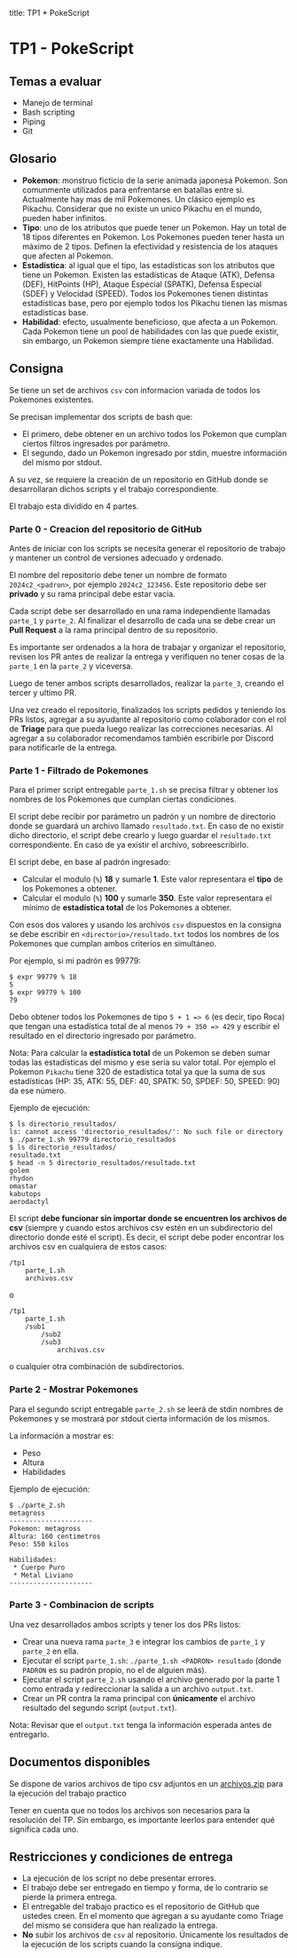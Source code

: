 title: TP1 * PokeScript

# TP1 - PokeScript

## Temas a evaluar

- Manejo de terminal
- Bash scripting
- Piping
- Git

## Glosario

- **Pokemon**: monstruo ficticio de la serie animada japonesa Pokemon. Son comunmente utilizados para enfrentarse en batallas entre si. Actualmente hay mas de mil Pokemones. Un clásico ejemplo es Pikachu. Considerar que no existe un unico Pikachu en el mundo, pueden haber infinitos.
- **Tipo**: uno de los atributos que puede tener un Pokemon. Hay un total de 18 tipos diferentes en Pokemon. Los Pokemones pueden tener hasta un máximo de 2 tipos. Definen la efectividad y resistencia de los ataques que afecten al Pokemon.
- **Estadística**: al igual que el tipo, las estadísticas son los atributos que tiene un Pokemon. Existen las estadísticas de Ataque (ATK), Defensa (DEF), HitPoints (HP), Ataque Especial (SPATK), Defensa Especial (SDEF) y Velocidad (SPEED). Todos los Pokemones tienen distintas estadisticas base, pero por ejemplo todos los Pikachu tienen las mismas estadisticas base.
- **Habilidad**: efecto, usualmente beneficioso, que afecta a un Pokemon. Cada Pokemon tiene un pool de habilidades con las que puede existir, sin embargo, un Pokemon siempre tiene exactamente una Habilidad.

## Consigna

Se tiene un set de archivos `csv` con informacion variada de todos los Pokemones existentes.

Se precisan implementar dos scripts de bash que:

- El primero, debe obtener en un archivo todos los Pokemon que cumplan ciertos filtros ingresados por parámetro.
- El segundo, dado un Pokemon ingresado por stdin, muestre información del mismo por stdout.

A su vez, se requiere la creación de un repositorio en GitHub donde se desarrollaran dichos scripts y el trabajo correspondiente.

El trabajo esta dividido en 4 partes.

### Parte 0 - Creacion del repositorio de GitHub

Antes de iniciar con los scripts se necesita generar el repositorio de trabajo y mantener un control de versiones adecuado y ordenado.

El nombre del repositorio debe tener un nombre de formato `2024c2_<padron>`, por ejemplo `2024c2_123456`. Este repositorio debe ser **privado** y su rama principal debe estar vacia.

Cada script debe ser desarrollado en una rama independiente llamadas `parte_1` y `parte_2`. Al finalizar el desarrollo de cada una se debe crear un **Pull Request** a la rama principal dentro de su repositorio.

Es importante ser ordenados a la hora de trabajar y organizar el repositorio, revisen los PR antes de realizar la entrega y verifiquen no tener cosas de la `parte_1` en la `parte_2` y viceversa.

Luego de tener ambos scripts desarrollados, realizar la `parte_3`, creando el tercer y ultimo PR.

Una vez creado el repositorio, finalizados los scripts pedidos y teniendo los PRs listos, agregar a su ayudante al repositorio como colaborador con el rol de **Triage** para que pueda luego realizar las correcciones necesarias. Al agregar a su colaborador recomendamos también escribirle por Discord para notificarle de la entrega.

### Parte 1 - Filtrado de Pokemones

Para el primer script entregable `parte_1.sh` se precisa filtrar y obtener los nombres de los Pokemones que cumplan ciertas condiciones.

El script debe recibir por parámetro un padrón y un nombre de directorio donde se guardará un archivo llamado `resultado.txt`. En caso de no existir dicho directorio, el script debe crearlo y luego guardar el `resultado.txt` correspondiente. En caso de ya existir el archivo, sobreescribirlo.

El script debe, en base al padrón ingresado:

- Calcular el modulo (`%`) **18** y sumarle **1**. Este valor representara el **tipo** de los Pokemones a obtener.
- Calcular el modulo (`%`) **100** y sumarle **350**. Este valor representara el mínimo de **estadística total** de los Pokemones a obtener.

Con esos dos valores y usando los archivos `csv` dispuestos en la consigna se debe escribir en `<directorio>/resultado.txt` todos los nombres de los Pokemones que cumplan ambos criterios en simultáneo.

Por ejemplo, si mi padrón es 99779:
```console
$ expr 99779 % 18
5
$ expr 99779 % 100
79
```

Debo obtener todos los Pokemones de tipo `5 + 1 => 6` (es decir, tipo Roca) que tengan una estadística total de al menos `79 + 350 => 429` y escribir el resultado en el directorio ingresado por parámetro.

Nota: Para calcular la **estadística total** de un Pokemon se deben sumar todas las estadísticas del mismo y ese sería su valor total. Por ejemplo el Pokemon `Pikachu` tiene 320 de estadística total ya que la suma de sus estadísticas (HP: 35, ATK: 55, DEF: 40, SPATK: 50, SPDEF: 50, SPEED: 90) da ese número.

Ejemplo de ejecución:

```console
$ ls directorio_resultados/
ls: cannot access 'directorio_resultados/': No such file or directory
$ ./parte_1.sh 99779 directorio_resultados
$ ls directorio_resultados/
resultado.txt
$ head -n 5 directorio_resultados/resultado.txt
golem
rhydon
omastar
kabutops
aerodactyl
```

El script **debe funcionar sin importar donde se encuentren los archivos de csv** (siempre y cuando estos archivos csv estén en un subdirectorio del directorio donde esté el script). Es decir, el script debe poder encontrar los archivos csv en cualquiera de estos casos:
```
/tp1
    parte_1.sh
    archivos.csv
```
o 
```
/tp1
    parte_1.sh
    /sub1
        /sub2
        /sub3
            archivos.csv
```
o cualquier otra combinación de subdirectorios.

### Parte 2 - Mostrar Pokemones

Para el segundo script entregable `parte_2.sh` se leerá de stdin nombres de Pokemones y se mostrará por stdout cierta información de los mismos.

La información a mostrar es:

- Peso
- Altura
- Habilidades

Ejemplo de ejecución:

```console
$ ./parte_2.sh
metagross
---------------------
Pokemon: metagross
Altura: 160 centimetros
Peso: 550 kilos

Habilidades:
 * Cuerpo Puro
 * Metal Liviano
---------------------
```

### Parte 3 - Combinacion de scripts

Una vez desarrollados ambos scripts y tener los dos PRs listos:

- Crear una nueva rama `parte_3` e integrar los cambios de `parte_1` y `parte_2` en ella.
- Ejecutar el script `parte_1.sh`: `./parte_1.sh <PADRON> resultado` (donde `PADRON` es su padrón propio, no el de alguien más).
- Ejecutar el script `parte_2.sh` usando el archivo generado por la parte 1 como entrada y redireccionar la salida a un archivo `output.txt`.
- Crear un PR contra la rama principal con **únicamente** el archivo resultado del segundo script (`output.txt`).

Nota: Revisar que el `output.txt` tenga la información esperada antes de entregarlo.

## Documentos disponibles

Se dispone de varios archivos de tipo csv adjuntos en un [archivos.zip](archivos.zip) para la ejecución del trabajo practico

Tener en cuenta que no todos los archivos son necesarios para la resolución del TP. Sin embargo, es importante leerlos para entender qué significa cada uno.


## Restricciones y condiciones de entrega

- La ejecución de los script no debe presentar errores.
- El trabajo debe ser entregado en tiempo y forma, de lo contrario se pierde la primera entrega.
- El entregable del trabajo practico es el repositorio de GitHub que ustedes creen. En el momento que agregan a su ayudante como Triage del mismo se considera que han realizado la entrega.
- **No** subir los archivos de `csv` al repositorio. Únicamente los resultados de la ejecución de los scripts cuando la consigna indique.

